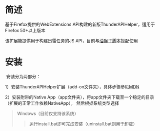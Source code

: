 # 简述

  基于Firefox提供的WebExtensions API构建的新版ThunderAPIHelper，适用于Firefox 50+以上版本
    
   该扩展能提供用于构建迅雷任务的JS API，目前与[油猴子脚本](https://greasyfork.org/zh-CN/scripts/28050-115%E6%89%B9%E9%87%8F%E6%96%87%E4%BB%B6%E8%BF%85%E9%9B%B7%E4%B8%8B%E8%BD%BD-%E6%9A%82%E4%B8%8D%E6%94%AF%E6%8C%81%E6%96%87%E4%BB%B6%E5%A4%B9%E7%B1%BB%E5%9E%8B%E4%B8%8B%E8%BD%BD "Markdown")搭配使用
    
# 安装
    
  安装分为两部分：
    
  1）安装ThunderAPIHelper扩展（add-on文件夹），具体步骤参见[MDN]( "Markdown")    
  
  2）安装附带的Native App（app文件夹），将app文件夹下载至一个稳定的目录（扩展的正常工作依赖NativeApp），
     然后根据系统类型选择
    
>Windows（目前仅支持该系统）
>>运行install.bat即可完成安装（uninstall.bat则用于卸载）

